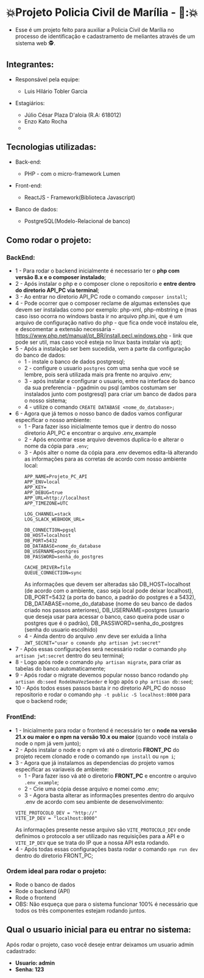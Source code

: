 # :boom:Projeto Policia Civil de Marília - :police_officer:::boom:

- Esse é um projeto feito para auxiliar a Policia Civil de Marília no processo de identificação e cadastramento de meliantes através de um sistema web :detective:.

## Integrantes:

- Responsável pela equipe:
  - Luis Hilário Tobler Garcia

- Estagiários:
  - Júlio César Plaza D'aloia (R.A: 618012)
  - Enzo Kato Rocha
  - 

## Tecnologias utilizadas: 

- Back-end:
  - PHP - com o micro-framework Lumen

- Front-end:
  - ReactJS - Framework(Biblioteca Javascript)   

- Banco de dados:
  - PostgreSQL(Modelo-Relacional de banco)

## Como rodar o projeto:

### BackEnd:
- 1 - Para rodar o backend inicialmente é necessario ter o **php com versão 8.x e o composer instalado**;
- 2 - Após instalar o php e o composer clone o repositorio e **entre dentro do diretorio API_PC via terminal**;
- 3 - Ao entrar no diretorio API_PC rode o comando `composer install`;
- 4 - Pode ocorrer que o composer reclame de algumas extensões que devem ser instaladas como por exemplo: php-xml, php-mbstring e  (mas caso isso ocorra no windows basta ir no arquivo php.ini, que é um arquivo de configuração nativo do php - que fica onde você instalou ele, e descomentar a extensão necessária - https://www.php.net/manual/pt_BR/install.pecl.windows.php - link que pode ser util, mas caso você esteja no linux basta instalar via apt);
- 5 - Após a instalação ser bem sucedida, vem a parte da configuração do banco de dados:
    -  1 - instale o banco de dados postgresql;
    -  2 - configure o usuario `postgres` com uma senha que você se lembre, pois será utilizada mais pra frente no arquivo .env;
    -  3 - após instalar e configurar o usuario, entre na interface do banco da sua preferencia - pgadmin ou psql (ambos costumam ser instalados junto com postgresql) para criar um banco de dados para o nosso sistema;
    - 4 - utilize o comando `CREATE DATABASE <nome_do_database>;`
- 6 - Agora que já temos o nosso banco de dados vamos configurar especificar o nosso ambiente:
    - 1 - Para fazer isso inicialmente temos que ir dentro do nosso diretorio API_PC e encontrar o arquivo .env_example
    - 2 - Após encontrar esse arquivo devemos duplica-lo e alterar o nome da cópia para `.env`;
    - 3 - Após alter o nome da cópia para .env devemos edita-lá alterando as informações para as corretas de acordo com nosso ambiente local:
      ~~~
      APP_NAME=Projeto_PC_API
      APP_ENV=local
      APP_KEY=
      APP_DEBUG=true
      APP_URL=http://localhost
      APP_TIMEZONE=UTC
      
      LOG_CHANNEL=stack
      LOG_SLACK_WEBHOOK_URL=
      
      DB_CONNECTION=pgsql
      DB_HOST=localhost
      DB_PORT=5432
      DB_DATABASE=nome_do_database
      DB_USERNAME=postgres
      DB_PASSWORD=senha_do_postgres
      
      CACHE_DRIVER=file
      QUEUE_CONNECTION=sync
      ~~~
        As informações que devem ser alteradas são DB_HOST=localhost (de acordo com o ambiente, caso seja local pode deixar localhost), DB_PORT=5432 (a porta do banco, a padrão do postgres é a 5432), DB_DATABASE=nome_do_database (nome do seu banco de dados criado nos passos anteriores), DB_USERNAME=postgres (usuario que deseja usar para acessar o banco, caso queira pode usar o postgres que é o padrão), DB_PASSWORD=senha_do_postgres (senha do usuario escolhido)
    - 4 - Ainda dentro do arquivo .env deve ser exluida a linha `JWT_SECRET="usar o comando php artisan jwt:secret"`
- 7 - Após essas configurações será necessário rodar o comando `php artisan jwt:secret` dentro do seu terminal;
- 8 - Logo após rode o comando `php artisan migrate`, para criar as tabelas do banco automaticamente;
- 9 - Após rodar o migrate devemos popular nosso banco rodando `php artisan db:seed RodeUmaVezSeeder` e logo após o `php artisan db:seed`;
- 10 - Após todos esses passos basta ir no diretorio API_PC do nosso repositorio e rodar o comando `php -t public -S localhost:8000` para que o backend rode;

### FrontEnd:
- 1 - Inicialmente para rodar o frontend é necessário ter o **node na versão 21.x ou maior e o npm na versão 10.x ou maior** (quando você instala o node o npm já vem junto);
- 2 - Após instalar o node e o npm vá até o diretorio **FRONT_PC** do projeto recem clonado e rode o comando `npm install` ou `npm i`;
- 3 - Agora que já instalamos as dependencias do projeto vamos especificar as variaveis de ambiente:
    - 1 - Para fazer isso vá até o diretorio **FRONT_PC** e encontre o arquivo `.env_example`;
    - 2 - Crie uma cópia desse arquivo e nomei como .env;
    - 3 - Agora basta alterar as informações presentes dentro do arquivo .env de acordo com seu ambiente de desenvolvimento:
    ~~~
    VITE_PROTOCOLO_DEV = "http://"
    VITE_IP_DEV = "localhost:8000"
    ~~~
    As informações presente nesse arquivo são `VITE_PROTOCOLO_DEV` onde definimos o protocolo a ser utilizado nas requisições para a API e o `VITE_IP_DEV` que se trata do IP que a nossa API esta rodando.
- 4 - Após todas essas configurações basta rodar o comando `npm run dev` dentro do diretorio FRONT_PC;

### Ordem ideal para rodar o projeto:
- Rode o banco de dados
- Rode o backend (API)
- Rode o frontend
- OBS: Não esqueça que para o sistema funcionar 100% é necessário que todos os três componentes estejam rodando juntos.

## Qual o usuario inicial para eu entrar no sistema:
Após rodar o projeto, caso você deseje entrar deixamos um usuario admin cadastrado:
- **Usuario: admin**
- **Senha: 123**
